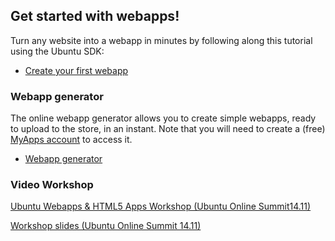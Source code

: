 





## Get started with webapps!

Turn any website into a webapp in minutes by following along this tutorial
using the Ubuntu SDK:

  * [Create your first webapp](web-app-tutorial.md)

### Webapp generator

The online webapp generator allows you to create simple webapps, ready to
upload to the store, in an instant. Note that you will need to create a (free)
[MyApps account](https://myapps.developer.ubuntu.com/) to access it.

  * [Webapp generator](https://developer.ubuntu.com/webapp-generator/)

### Video Workshop

[Ubuntu Webapps & HTML5 Apps Workshop (Ubuntu Online Summit14.11)](https://www.youtube.com/watch?v=A0GnnWw6Xd4)

[Workshop slides (Ubuntu Online Summit 14.11)](https://docs.google.com/a/canonical.com/presentation/d/1oTMyYMIvZsfeBy7OJwIqiXP0AWWF8bzXUpdkT46oPHA/edit#slide=id.g1877ebb12_6_0)





